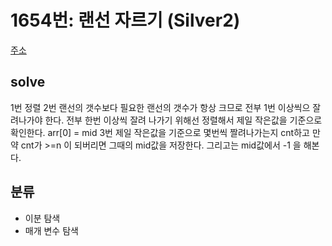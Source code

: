# 1654번: 랜선 자르기 (Silver2)
[주소](https://www.acmicpc.net/problem/1654)

## solve
1번 정렬
2번 랜선의 갯수보다 필요한 랜선의 갯수가 항상 크므로 전부 1번 이상씩으 잘려나가야 한다.
전부 한번 이상씩 잘려 나가기 위해선 정렬해서 제일 작은값을 기준으로 확인한다. 
arr[0] = mid
3번 제일 작은값을 기준으로 몇번씩 짤려나가는지 cnt하고 
만약 cnt가 >=n 이 되버리면 그때의 mid값을 저장한다. 그리고는 mid값에서 -1 을 해본다.




## 분류

- 이분 탐색
- 매개 변수 탐색